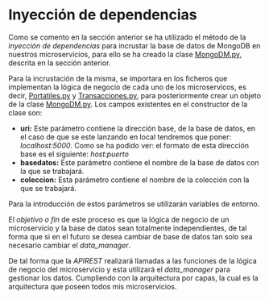 # Inyección de dependencias

Como se comento en la sección anterior se ha utilizado el método de la *inyección de dependencias* para incrustar la base de datos de MongoDB en nuestros microservicios, para ello se ha creado la clase [MongoDM.py](https://github.com/NSInductus/CC_Proyecto/blob/master/src/MongoDM.py), descrita en la sección anterior.

Para la incrustación de la misma, se importara en los ficheros que implementan la lógica de negocio de cada uno de los microservicos, es decir, [Portatiles.py](https://github.com/NSInductus/CC_Proyecto/blob/master/src/Portatiles.py) y [Transacciones.py](https://github.com/NSInductus/CC_Proyecto/blob/master/src/Transacciones.py), para posteriormente crear un objeto de la clase [MongoDM.py](https://github.com/NSInductus/CC_Proyecto/blob/master/src/MongoDM.py). Los campos existentes en el constructor de la clase son:

* **uri:** Este parámetro contiene la dirección base, de la base de datos, en el caso de que se este lanzando en local tendremos que poner: *localhost:5000*. Como se ha podido ver: el formato de esta dirección base es el siguiente: *host:puerto*
* **basedatos:** Este parámetro contiene el nombre de la base de datos con la que se trabajará.
* **coleccion:** Esta parámetro contiene el nombre de la colección con la que se trabajará.

Para la introducción de estos parámetros se utilizarán variables de entorno.

El *objetivo o fin* de este proceso es que la lógica de negocio de un microservicio y la base de datos sean totalmente independientes, de tal forma que si en el futuro se desea cambiar de base de datos tan solo sea necesario cambiar el *data_manager*.

De tal forma que la *APIREST* realizará llamadas a las funciones de la lógica de negocio del microservicio y esta utilizará el *data_manager* para gestionar los datos. Cumpliendo con la arquitectura por capas, la cual es la arquitectura que poseen todos mis microservicios.
